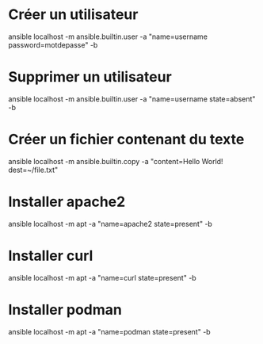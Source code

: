 # Créer un utilisateur
ansible localhost -m ansible.builtin.user -a "name=username password=motdepasse" -b

# Supprimer un utilisateur
ansible localhost -m ansible.builtin.user -a "name=username state=absent" -b

# Créer un fichier contenant du texte
ansible localhost -m ansible.builtin.copy -a "content=Hello World! dest=~/file.txt"

# Installer apache2
ansible localhost -m apt -a "name=apache2 state=present" -b

# Installer curl
ansible localhost -m apt -a "name=curl state=present" -b

# Installer podman
ansible localhost -m apt -a "name=podman state=present" -b